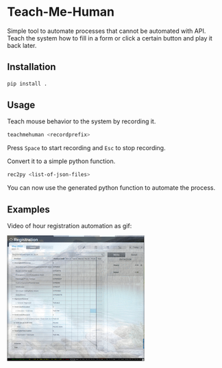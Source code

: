 # Teach-Me-Human

Simple tool to automate processes that cannot be automated with API.
Teach the system how to fill in a form or click a certain button and play it
back later.


## Installation

```bash
pip install .
```

## Usage

Teach mouse behavior to the system by recording it.
```bash
teachmehuman <recordprefix>
```
Press `Space` to start recording and `Esc` to stop recording.

Convert it to a simple python function.

```bash
rec2py <list-of-json-files>
```

You can now use the generated python function to automate the process.

## Examples

Video of hour registration automation as gif:

![Bot Hours](assets/bot_hours.gif)
